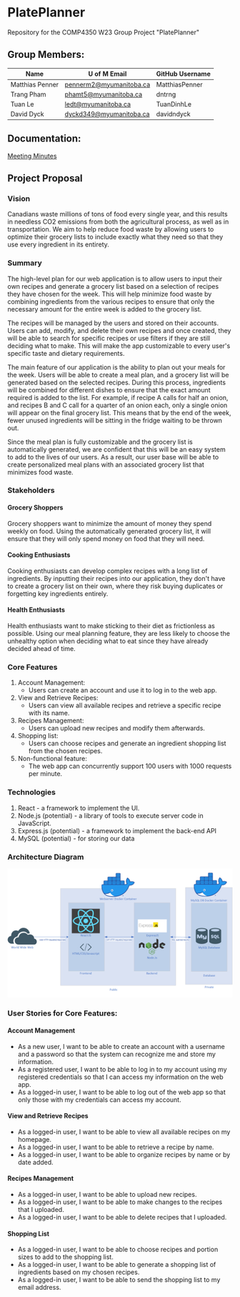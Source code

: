 # PlatePlanner

Repository for the COMP4350 W23 Group Project "PlatePlanner"

## Group Members:

| Name            | U of M Email            | GitHub Username |
|-----------------|-------------------------|-----------------|
| Matthias Penner | pennerm2@myumanitoba.ca | MatthiasPenner  |
| Trang Pham      | phamt5@myumanitoba.ca   | dntrng          |
| Tuan Le         | ledt@myumanitoba.ca     | TuanDinhLe      |
| David Dyck      | dyckd349@myumanitoba.ca | davidndyck      |

## Documentation:

[Meeting Minutes](https://github.com/COMP4350-Landstreicher/PlatePlanner/wiki/Meeting-Minutes)

## Project Proposal

### Vision

Canadians waste millions of tons of food every single year, and this results in needless CO2 emissions from both the agricultural process, as well as in transportation. We aim to help reduce food waste by allowing users to optimize their grocery lists to include exactly what they need so that they use every ingredient in its entirety. 

### Summary

The high-level plan for our web application is to allow users to input their own recipes and generate a grocery list based on a selection of recipes they have chosen for the week. This will help minimize food waste by combining ingredients from the various recipes to ensure that only the necessary amount for the entire week is added to the grocery list. 

The recipes will be managed by the users and stored on their accounts. Users can add, modify, and delete their own recipes and once created, they will be able to search for specific recipes or use filters if they are still deciding what to make. This will make the app customizable to every user's specific taste and dietary requirements. 

The main feature of our application is the ability to plan out your meals for the week. Users will be able to create a meal plan, and a grocery list will be generated based on the selected recipes. During this process, ingredients will be combined for different dishes to ensure that the exact amount required is added to the list. For example, if recipe A calls for half an onion, and recipes B and C call for a quarter of an onion each, only a single onion will appear on the final grocery list. This means that by the end of the week, fewer unused ingredients will be sitting in the fridge waiting to be thrown out.

Since the meal plan is fully customizable and the grocery list is automatically generated, we are confident that this will be an easy system to add to the lives of our users. As a result, our user base will be able to create personalized meal plans with an associated grocery list that minimizes food waste.

### Stakeholders

#### Grocery Shoppers

Grocery shoppers want to minimize the amount of money they spend weekly on food. Using the automatically generated grocery list, it will ensure that they will only spend money on food that they will need.

#### Cooking Enthusiasts

Cooking enthusiasts can develop complex recipes with a long list of ingredients. By inputting their recipes into our application, they don't have to create a grocery list on their own, where they risk buying duplicates or forgetting key ingredients entirely. 

#### Health Enthusiasts

Health enthusiasts want to make sticking to their diet as frictionless as possible. Using our meal planning feature, they are less likely to choose the unhealthy option when deciding what to eat since they have already decided ahead of time. 

### Core Features

1. Account Management:
    - Users can create an account and use it to log in to the web app.
2. View and Retrieve Recipes:
    - Users can view all available recipes and retrieve a specific recipe with its name.
3. Recipes Management:
    - Users can upload new recipes and modify them afterwards.
4. Shopping list:
    - Users can choose recipes and generate an ingredient shopping list from the chosen recipes.
5. Non-functional feature:
    - The web app can concurrently support 100 users with 1000 requests per minute.

### Technologies
1. React - a framework to implement the UI.
2. Node.js (potential) - a library of tools to execute server code in JavaScript.
3. Express.js (potential) - a framework to implement the back-end API
4. MySQL (potential) - for storing our data

### Architecture Diagram

![Architecture Diagram](./Architecture%20Diagram.png?raw=true "Diagram")

### User Stories for Core Features:

#### Account Management

- As a new user, I want to be able to create an account with a username and a password so that the system can recognize me and store my information.
- As a registered user, I want to be able to log in to my account using my registered credentials so that I can access my information on the web app.
- As a logged-in user, I want to be able to log out of the web app so that only those with my credentials can access my account.

#### View and Retrieve Recipes

- As a logged-in user, I want to be able to view all available recipes on my homepage.
- As a logged-in user, I want to be able to retrieve a recipe by name.
- As a logged-in user, I want to be able to organize recipes by name or by date added.

#### Recipes Management

- As a logged-in user, I want to be able to upload new recipes.
- As a logged-in user, I want to be able to make changes to the recipes that I uploaded.
- As a logged-in user, I want to be able to delete recipes that I uploaded.

#### Shopping List

- As a logged-in user, I want to be able to choose recipes and portion sizes to add to the shopping list.
- As a logged-in user, I want to be able to generate a shopping list of ingredients based on my chosen recipes.
- As a logged-in user, I want to be able to send the shopping list to my email address.


